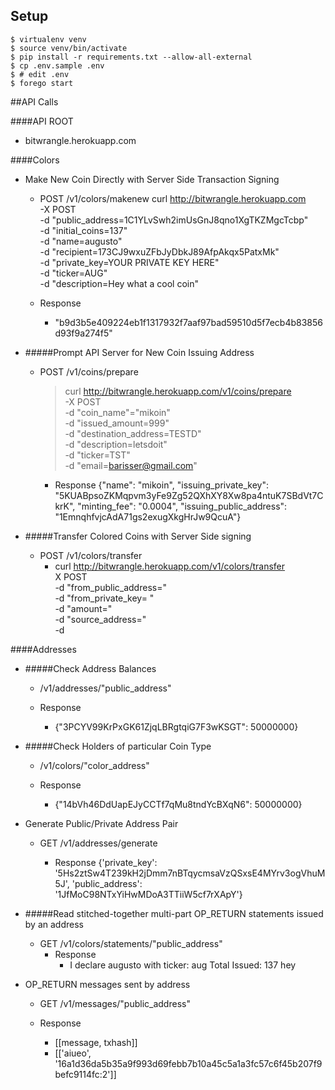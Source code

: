 ## Setup

    $ virtualenv venv
    $ source venv/bin/activate
    $ pip install -r requirements.txt --allow-all-external
    $ cp .env.sample .env
    $ # edit .env
    $ forego start

##API Calls

####API ROOT
- bitwrangle.herokuapp.com

####Colors
- Make New Coin Directly with Server Side Transaction Signing
  - POST /v1/colors/makenew
      curl http://bitwrangle.herokuapp.com \
      -X POST \
      -d "public_address=1C1YLvSwh2imUsGnJ8qno1XgTKZMgcTcbp" \
      -d "initial_coins=137"  \
      -d "name=augusto"  \
      -d "recipient=173CJ9wxuZFbJyDbkJ89AfpAkqx5PatxMk" \
      -d "private_key=YOUR PRIVATE KEY HERE" \
      -d "ticker=AUG" \
      -d "description=Hey what a cool coin"

  - Response
    - "b9d3b5e409224eb1f1317932f7aaf97bad59510d5f7ecb4b83856d93f9a274f5"


- #####Prompt API Server for New Coin Issuing Address
  - POST /v1/coins/prepare
    >    curl http://bitwrangle.herokuapp.com/v1/coins/prepare \
    > -X POST \
    > -d "coin_name"="mikoin" \
    > -d "issued_amount=999" \
    > -d "destination_address=TESTD" \
    > -d "description=letsdoit" \
    > -d "ticker=TST" \
    > -d "email=barisser@gmail.com"

      - Response
        {"name": "mikoin", "issuing_private_key": "5KUABpsoZKMqpvm3yFe9Zg52QXhXY8Xw8pa4ntuK7SBdVt7CkrK", "minting_fee": "0.0004", "issuing_public_address": "1EmnqhfvjcAdA71gs2exugXkgHrJw9QcuA"}


- #####Transfer Colored Coins with Server Side signing
  - POST /v1/colors/transfer
      - curl http://bitwrangle.herokuapp.com/v1/colors/transfer \
        X POST \
        -d "from_public_address=" \
        -d "from_private_key= "  \
        -d "amount=" \
        -d "source_address=" \
        -d


####Addresses

- #####Check Address Balances
  - /v1/addresses/"public_address"

  - Response
    - {"3PCYV99KrPxGK61ZjqLBRgtqiG7F3wKSGT": 50000000}


- #####Check Holders of particular Coin Type
  - /v1/colors/"color_address"

  - Response
    - {"14bVh46DdUapEJyCCTf7qMu8tndYcBXqN6": 50000000}



- Generate Public/Private Address Pair
  - GET /v1/addresses/generate

    - Response
      {'private_key': '5Hs2ztSw4T239kH2jDmm7nBTqycmsaVzQSxsE4MYrv3ogVhuM5J', 'public_address': '1JfMoC98NTxYiHwMDoA3TTiiW5cf7rXApY'}


- #####Read stitched-together multi-part OP_RETURN statements issued by an address
  - GET /v1/colors/statements/"public_address"
    - Response
        - I declare augusto with ticker: aug Total Issued: 137 hey


- OP_RETURN messages sent by address
  - GET /v1/messages/"public_address"

   - Response
      - [[message, txhash]]
      - [['aiueo', '16a1d36da5b35a9f993d69febb7b10a45c5a1a3fc57c6f45b207f9befc9114fc:2']]
